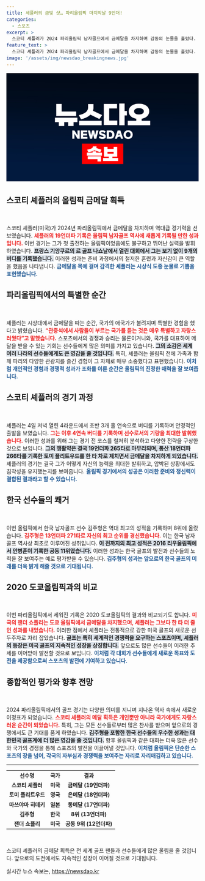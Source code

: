 ```yaml
---
title: 셰플러의 금빛 샷… 파리올림픽 마지막날 9언더!
categories:
  - 스포츠
excerpt: >
  스코티 셰플러가 2024 파리올림픽 남자골프에서 금메달을 차지하며 감동의 눈물을 흘렸다. 코스 레코드를 수립한 그는 미국의 자부심을 높였다. 한국의 김주형은 역대 최고 순위인 8위를 기록하며 새로운 역사에 한 발짝 더 다가갔다!
feature_text: >
  스코티 셰플러가 2024 파리올림픽 남자골프에서 금메달을 차지하며 감동의 눈물을 흘렸다. 코스 레코드를 수립한 그는 미국의 자부심을 높였다. 한국의 김주형은 역대 최고 순위인 8위를 기록하며 새로운 역사에 한 발짝 더 다가갔다!
image: '/assets/img/newsdao_breakingnews.jpg'
---
```


<p><img src="/assets/img/newsdao_breakingnews.jpg" alt="firstkoreanews 속보" /></p>

<h2 data-ke-size="size26">스코티 셰플러의 올림픽 금메달 획득</h2>

<p data-ke-size="size16">&nbsp;</p>

<p>스코티 셰플러(미국)가 2024년 파리올림픽에서 금메달을 차지하며 역대급 경기력을 선보였습니다. <b><span style="color: #ee2323;">셰플러의 19언더파 기록은 올림픽 남자골프 역사에 새롭게 기록될 만한 성과입니다.</span></b> 이번 경기는 그가 첫 출전하는 올림픽이었음에도 불구하고 뛰어난 실력을 발휘하였습니다. <b><span style="background-color: #21538527;">프랑스 기앙쿠르의 르 골프 나쇼날에서 열린 대회에서 그는 보기 없이 9개의 버디를 기록했습니다.</span></b> 이러한 성과는 준비 과정에서의 철저한 훈련과 자신감이 큰 역할을 했음을 나타냅니다. <b><span style="color: #1a5490;">금메달을 목에 걸며 감격한 셰플러는 시상식 도중 눈물로 기쁨을 표현했습니다.</span></b></p>

<h2 data-ke-size="size26">파리올림픽에서의 특별한 순간</h2>

<p data-ke-size="size16">&nbsp;</p>

<p>셰플러는 시상대에서 금메달을 따는 순간, 국가의 애국가가 불려지며 특별한 경험을 했다고 밝혔습니다. <b><span style="color: #ee2323;">“관중석에서 사람들이 부르는 국가를 듣는 것은 매우 특별하고 자랑스러웠다”고 말했습니다.</span></b> 스포츠에서의 경쟁과 승리는 물론이거니와, 국가를 대표하여 메달을 받을 수 있는 기회는 선수들에게 많은 의미를 가지고 있습니다. <b><span style="background-color: #21538527;">그의 소감은 세계 여러 나라의 선수들에게도 큰 영감을 줄 것입니다.</span></b> 특히, 셰플러는 올림픽 전에 가족과 함께 파리의 다양한 관광지를 즐긴 경험이 그 자체로 매우 소중했다고 표현했습니다. <b><span style="color: #1a5490;">이처럼 개인적인 경험과 경쟁적 성과가 조화를 이룬 순간은 올림픽의 진정한 매력을 잘 보여줍니다.</span></b></p>

<h2 data-ke-size="size26">스코티 셰플러의 경기 과정</h2>

<p data-ke-size="size16">&nbsp;</p>

<p>셰플러는 4일 저녁 열린 4라운드에서 초반 3개 홀 연속으로 버디를 기록하며 안정적인 출발을 보였습니다. <b><span style="color: #ee2323;">그는 이후 4연속 버디를 기록하며 선수로서의 기량을 최대한 발휘했습니다.</span></b> 이러한 성과를 위해 그는 경기 전 코스를 철저히 분석하고 다양한 전략을 구상한 것으로 보입니다. <b><span style="background-color: #21538527;">그의 맹활약은 결국 19언더파 265타로 마무리되며, 통산 18언더파 266타를 기록한 토미 플리트우드를 한 타 차로 제치면서 금메달을 차지하게 되었습니다.</span></b> 셰플러의 경기는 결국 그가 어떻게 자신의 능력을 최대한 발휘하고, 압박된 상황에서도 침착성을 유지했는지를 보여줍니다. <b><span style="color: #1a5490;">올림픽 경기에서의 성공은 이러한 준비와 정신력이 결합된 결과라고 할 수 있습니다.</span></b></p>

<h2 data-ke-size="size26">한국 선수들의 쾌거</h2>

<p data-ke-size="size16">&nbsp;</p>

<p>이번 올림픽에서 한국 남자골프 선수 김주형은 역대 최고의 성적을 기록하며 8위에 올랐습니다. <b><span style="color: #ee2323;">김주형은 13언더파 271타로 자신의 최고 순위를 경신했습니다.</span></b> 이는 한국 남자골프 역사상 최초로 이루어진 성취입니다. <b><span style="background-color: #21538527;">이 전까지의 최고 성적은 2016 리우올림픽에서 안병훈이 기록한 공동 11위였습니다.</span></b> 이러한 성과는 한국 골프의 발전과 선수들의 노력을 잘 보여주는 예로 평가받을 수 있습니다. <b><span style="color: #1a5490;">김주형의 성과는 앞으로의 한국 골프의 미래를 더욱 밝게 해줄 것으로 기대됩니다.</span></b></p>

<h2 data-ke-size="size26">2020 도쿄올림픽과의 비교</h2>

<p data-ke-size="size16">&nbsp;</p>

<p>이번 파리올림픽에서 세워진 기록은 2020 도쿄올림픽의 결과와 비교되기도 합니다. <b><span style="color: #ee2323;">미국의 잰더 쇼플리는 도쿄 올림픽에서 금메달을 차지했으며, 셰플러는 그보다 한 타 더 줄인 성과를 내었습니다.</span></b> 이러한 점에서 셰플러는 전통적으로 강한 미국 골프의 새로운 선두주자로 자리 잡았습니다. <b><span style="background-color: #21538527;">골프는 특히 세계적인 경쟁력을 요구하는 스포츠이며, 셰플러의 등장은 미국 골프의 지속적인 성장을 상징합니다.</span></b> 앞으로도 많은 선수들이 이러한 추세를 이어받아 발전할 것으로 보입니다. <b><span style="color: #1a5490;">이처럼 각 대회가 선수들에게 새로운 목표와 도전을 제공함으로써 스포츠의 발전에 기여하고 있습니다.</span></b></p>

<h2 data-ke-size="size26">종합적인 평가와 향후 전망</h2>

<p data-ke-size="size16">&nbsp;</p>

<p>2024 파리올림픽에서의 골프 경기는 다양한 의미를 지니며 지나온 역사 속에서 새로운 이정표가 되었습니다. <b><span style="color: #ee2323;">스코티 셰플러의 메달 획득은 개인뿐만 아니라 국가에게도 자랑스러운 순간이 되었습니다.</span></b> 특히, 그는 모든 선수들로부터 많은 찬사를 받으며 앞으로의 경쟁에서도 큰 기대를 품게 하였습니다. <b><span style="background-color: #21538527;">김주형을 포함한 한국 선수들의 우수한 성과는 대한민국 골프계에 더 많은 영감을 줄 것입니다.</span></b> 향후 올림픽과 같은 대회는 더욱 많은 선수와 국가의 경쟁을 통해 스포츠의 발전을 이끌어낼 것입니다. <b><span style="color: #1a5490;">이처럼 올림픽은 단순한 스포츠의 장을 넘어, 각국의 자부심과 경쟁력을 보여주는 자리로 자리매김하고 있습니다.</span></b> </p>

<hr>

<table style="width: 100%;">
  <tbody>
    <tr>
      <td style="text-align: center; height: 17px;"><b> 선수명 </b></td>
      <td style="text-align: center; height: 17px;"><b> 국가 </b></td>
      <td style="text-align: center; height: 17px;"><b> 결과 </b></td>
    </tr>
    <tr>
      <td style="text-align: center; height: 17px;"><b> 스코티 셰플러 </b></td>
      <td style="text-align: center; height: 17px;"><b> 미국 </b></td>
      <td style="text-align: center; height: 17px;"><b> 금메달 (19언더파) </b></td>
    </tr>
    <tr>
      <td style="text-align: center; height: 17px;"><b> 토미 플리트우드 </b></td>
      <td style="text-align: center; height: 17px;"><b> 영국 </b></td>
      <td style="text-align: center; height: 17px;"><b> 은메달 (18언더파) </b></td>
    </tr>
    <tr>
      <td style="text-align: center; height: 17px;"><b> 마쓰야마 히데키 </b></td>
      <td style="text-align: center; height: 17px;"><b> 일본 </b></td>
      <td style="text-align: center; height: 17px;"><b> 동메달 (17언더파) </b></td>
    </tr>
    <tr>
      <td style="text-align: center; height: 17px;"><b> 김주형 </b></td>
      <td style="text-align: center; height: 17px;"><b> 한국 </b></td>
      <td style="text-align: center; height: 17px;"><b> 8위 (13언더파) </b></td>
    </tr>
    <tr>
      <td style="text-align: center; height: 17px;"><b> 잰더 쇼플리 </b></td>
      <td style="text-align: center; height: 17px;"><b> 미국 </b></td>
      <td style="text-align: center; height: 17px;"><b> 공동 9위 (12언더파) </b></td>
    </tr>
  </tbody>
</table>

<p data-ke-size="size16">&nbsp;</p> 

<p>스코티 셰플러의 금메달 획득은 전 세계 골프 팬들과 선수들에게 많은 울림을 줄 것입니다. 앞으로의 도전에서도 지속적인 성장이 이어질 것으로 기대됩니다. </p>
실시간 뉴스 속보는, <a href="https://newsdao.kr" rel="dofollow">https://newsdao.kr</a>


